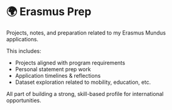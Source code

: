 # 🌍 Erasmus Prep

Projects, notes, and preparation related to my Erasmus Mundus applications.

This includes:

- Projects aligned with program requirements  
- Personal statement prep work  
- Application timelines & reflections  
- Dataset exploration related to mobility, education, etc.

All part of building a strong, skill-based profile for international opportunities.
